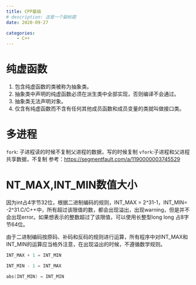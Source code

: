 ```yaml
---
title: CPP基础
# description: 这是一个副标题
date: 2020-09-27

categories:
    - C++
---
```


# 纯虚函数
1. 包含纯虚函数的类被称为抽象类。
2. 抽象类中声明的纯虚函数必须在派生类中全部实现，否则编译不会通过。
3. 抽象类无法声明对象。
4. 仅含有纯虚函数而不含有任何其他成员函数和成员变量的类就叫做接口类。
   
# 多进程
`fork`: 子进程读的时候不复制父进程的数据，写的时候复制
`vfork`:子进程和父进程共享数据，不复制
参考：<https://segmentfault.com/a/1190000003745529>

# NT_MAX,INT_MIN数值大小
因为int占4字节32位，根据二进制编码的规则，INT_MAX = 2^31-1，INT_MIN= -2^31.C/C++中，所有超过该限值的数，都会出现溢出，出现warning，但是并不会出现error。如果想表示的整数超过了该限值，可以使用长整型long long 占8字节64位。

由于二进制编码按原码、补码和反码的规则进行运算，所有程序中对INT_MAX和INT_MIN的运算应当格外注意，在出现溢出的时候，不遵循数学规则。
```cpp
INT_MAX + 1 = INT_MIN

INT_MIN - 1 = INT_MAX

abs(INT_MIN) = INT_MIN
```